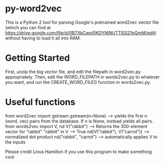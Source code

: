 # py-word2vec
This is a Python 2 tool for parsing Google's pretrained word2vec vector file (which you can find at https://drive.google.com/file/d/0B7XkCwpI5KDYNlNUTTlSS21pQmM/edit) without having to load it all into RAM.

# Getting Started
First, unzip the big vector file, and edit the filepath in word2vec.py appropriately.
Then, edit the WORD_FILEPATH in words2vec.py to whatever you want, and run the CREATE_WORD_FILE() function in words2vec.py.

# Useful functions
from word2vec import gstream
gstream(n=None) --> yields the first n (word, vec) pairs from the database. If n is None, instead yields all pairs.
from words2vec import V, nd
V("rabbit") --> Returns the 300-element vector for "rabbit"
"rabbit" in V --> True
nd(V("rabbit"), V("carrot")) --> normalized dot product
nd("rabbit", "carrot") --> automatically applies V to the inputs

Please credit Linus Hamilton if you use this program to make something cool.
